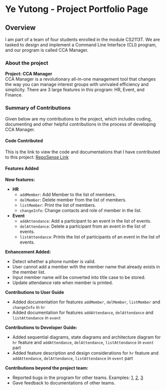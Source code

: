 # Ye Yutong - Project Portfolio Page

## Overview
I am part of a team of four students enrolled in the module CS2113T. We are tasked to design and implement a Command Line Interface (CLI) program, and our program is called CCA Manager.  

### About the project
**Project: CCA Manager**  
CCA Manager is a revolutionary all-in-one management tool that changes the way 
you can manage interest groups with unrivaled efficiency and simplicity. 
There are 3 large features in this program: HR, Event, and Finance. 

### Summary of Contributions
Given below are my contributions to the project, which includes coding, documenting and other helpful contributions in the process of developing CCA Manager.  

#### Code Contributed
This is the link to view the code and documentations that I have contributed to this project: [RepoSense Link](https://nus-cs2113-ay2021s1.github.io/tp-dashboard/#breakdown=true&search=yeyutong811)

#### Features Added
  **New features:**   
  * **HR**  
      * `addMember`: Add Member to the list of members.  
      * `delMember`: Delete member from the list of members.  
      * `listMember`: Print the list of members.   
      * `changeInfo`: Change contacts and role of member in the list.  
  * **Event** 
      * `addAttendance`: Add a participant to an event in the list of events.  
      * `delAttendance`: Delete a participant from an event in the list of events.  
      * `listAttendance`: Prints the list of participants of an event in the list of events.    
  
 **Enhancement Added:** 
 * Detect whether a phone number is valid.  
 * User cannot add a member with the member name that already exists in the member list.    
 * Input member name will be converted into title case to be stored.
 * Update attendance rate when member is printed. 
    
 **Contributions to User Guide**
 * Added documentation for features `addMember`, `delMember`, `listMember` and `changeInfo` in `hr`  
 * Added documentation for features `addAttendance`, `delAttendance` and `listAttendance` in `event`  
 
 **Contributions to Developer Guide:**
 * Added sequential diagrams, state diagrams and architecture diagram for `hr` feature and 
     `addAttendance`, `delAttendance`, `listAttendance` in `event` part   
 * Added feature description and design considerations for `hr` feature and
  `addAttendance`, `delAttendance`, `listAttendance` in `event` part   
 
 **Contributions beyond the project team:**  
 * Reported bugs in the program for other teams. Examples: [1](https://github.com/AY2021S1-CS2113T-W12-3/tp/issues/186), [2](https://github.com/AY2021S1-CS2113T-W12-3/tp/issues/185), [3](https://github.com/AY2021S1-CS2113T-W12-3/tp/issues/183)  
 * Gave feedback to documentations of other teams.   



